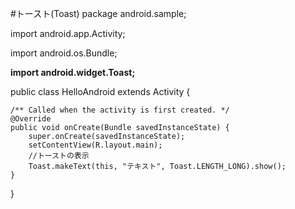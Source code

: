 #トースト(Toast)
package android.sample;

import android.app.Activity;

import android.os.Bundle;

**import android.widget.Toast;**

public class HelloAndroid extends Activity {

    /** Called when the activity is first created. */
    @Override
    public void onCreate(Bundle savedInstanceState) {
        super.onCreate(savedInstanceState);
        setContentView(R.layout.main);
        //トーストの表示
        Toast.makeText(this, "テキスト", Toast.LENGTH_LONG).show();
    }
}